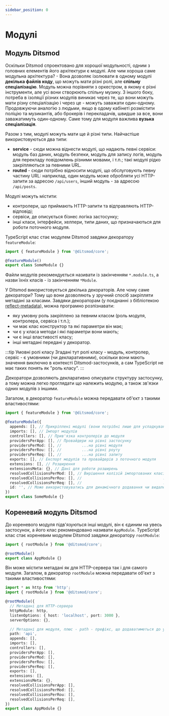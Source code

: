 ```yaml
---
sidebar_position: 0
---
```


# Модулі

## Модуль Ditsmod

Оскільки Ditsmod спроектовано для хорошої модульності, одним з головних елементів його архітектури є модулі. Але чим хороша саме модульна архітектура? - Вона дозволяє ізолювати в одному модулі **декілька файлів коду**, що можуть мати різні ролі, але **спільну спеціалізацію**. Модуль можна порівняти з оркестром, в якому є різні інструменти, але усі вони створюють спільну музику. З іншого боку, потреба в ізоляції різних модулів виникає через те, що вони можуть мати різну спеціалізацію і через це - можуть заважати один-одному. Продовжуючи аналогію з людьми, якщо в одому кабінеті розмістити поліцію та музикантів, або брокерів і перекладачів, швидше за все, вони заважатимуть один-одному. Саме тому для модуля важлива **вузька спеціалізація**.

Разом з тим, модулі можуть мати ще й різні типи. Найчастіше використовуються два типи:

- **service** - сюди можна віднести модулі, що надають певні сервіси: модуль баз даних, модуль безпеки, модуль для запису логів, модуль для перекладу повідомлень різними мовами, і т.п.; такі модулі рідко закріпляються за певними URL.
- **routed** - сюди потрібно відносити модулі, що обслуговують певну частину URL: наприклад, один модуль може обробляти усі HTTP-запити за адресою `/api/users`, інший модуль - за адресою `/api/posts`.

Модулі можуть містити:
- контролери, що приймають HTTP-запити та відправляють HTTP-відповіді;
- сервіси, де описується бізнес логіка застосунку;
- інші класи, інтерфейси, хелпери, типи даних, що призначаються для роботи поточного модуля.

TypeScript клас стає модулем Ditsmod завдяки декоратору `featureModule`:

```ts
import { featureModule } from '@ditsmod/core';

@featureModule()
export class SomeModule {}
```

Файли модулів рекомендується називати із закінченням `*.module.ts`, а назви їхніх класів - із закінченням `*Module`.

У Ditsmod використовується декілька декораторів. Але чому саме декоратори? Тому що вони дозволяють у зручний спосіб закріпляти метадані за класами. Завдяки декораторам (у поєднанні з бібліотекою [reflect-metadata][1]), можна програмно розпізнавати:
- яку умовну роль закріплено за певним класом (роль модуля, контролера, сервіса і т.п.);
- чи має клас конструктор та які параметри він має;
- чи є у класа методи і які параметри вони мають;
- чи є інші властивості класу;
- інші метадані передані у декоратор.

:::tip Умовні ролі класу
Згадані тут ролі класу  - модуль, контролер, сервіс - є умовними (чи декларативними), оскільки вони мають значення виключно в контексті Ditsmod-застосунків, а сам TypeScript не має таких понять як "роль класу".
:::

Декоратори дозволяють декларативно описувати структуру застосунку, а тому можна легко проглядати що належить модулю, а також зв'язки одних модулів з іншими.

Загалом, в декоратор `featureModule` можна передавати об'єкт з такими властивостями:

```ts
import { featureModule } from '@ditsmod/core';

@featureModule({
  appends: [], // Прикріплені модулі (вони потрібні лише для успадкування префікса у поточного модуля)
  imports: [], // Імпорт модулів
  controllers: [], // Прив'язка контролерів до модуля
  providersPerApp: [], // Провайдери на рівні застосунку
  providersPerMod: [], //         ...на рівні модуля
  providersPerRou: [], //         ...на рівні роуту
  providersPerReq: [], //         ...на рівні запиту
  exports: [], // Експорт модулів та провайдерів з поточного модуля
  extensions: [], // Розширення
  extensionsMeta: {}, // Дані для роботи розширень
  resolvedCollisionsPerMod: [], // Вирішення колізій імпортованих класів на рівні модуля
  resolvedCollisionsPerRou: [], //                                    ...на рівні роута
  resolvedCollisionsPerReq: [], //                                    ...на рівні запиту
  id: '', // Може використовуватись для динамічного додавання чи видалення модулів
})
export class SomeModule {}
```

## Кореневий модуль Ditsmod

До кореневого модуля підв'язуються інші модулі, він є єдиним на увесь застосунок, а його клас рекомендовано називати `AppModule`. TypeScript клас стає кореневим модулем Ditsmod завдяки декоратору `rootModule`:

```ts
import { rootModule } from '@ditsmod/core';

@rootModule()
export class AppModule {}
```

Він може містити метадані як для HTTP-сервера так і для самого модуля. Загалом, в декоратор `rootModule` можна передавати об'єкт з такими властивостями:

```ts
import * as http from 'http';
import { rootModule } from '@ditsmod/core';

@rootModule({
  // Метадані для HTTP-сервера
  httpModule: http,
  listenOptions: { host: 'localhost', port: 3000 },
  serverOptions: {},

  // Метадані для модуля, плюс - path - префікс, що додаватиметься до усіх маршрутів
  path: 'api',
  appends: [],
  imports: [],
  controllers: [],
  providersPerApp: [],
  providersPerMod: [],
  providersPerRou: [],
  providersPerReq: [],
  exports: [],
  extensions: [],
  extensionsMeta: {},
  resolvedCollisionsPerApp: [],
  resolvedCollisionsPerMod: [],
  resolvedCollisionsPerRou: [],
  resolvedCollisionsPerReq: [],
})
export class AppModule {}
```


[1]: https://www.npmjs.com/package/reflect-metadata
